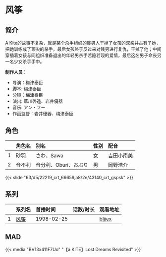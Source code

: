 # 风筝



## 简介

A Kite的故事不复杂，就是某个杀手组织的贱男人干掉了女孩的双亲并占有了她，把她训练成了顶尖的杀手，最后女孩终于反过来对贱男进行复仇，干掉了他；中间穿插着女孩与同组织准备退出的年轻男杀手若隐若现的爱情，最后这名男子命丧另一名少女杀手手中。

**制作人员：**
- 导演：梅津泰臣
- 脚本: 梅津泰臣
- 分镜：梅津泰臣
- 演出: 草川啓造、岩井優器
- 音乐: アン・フー
- 作画监督：岩井優器、梅津泰臣


## 角色

|     |   角色名   |   别名  | 性别 |  配音  |
|:--- |:------  |:----      |:---  |:--   |
| 1 | 砂羽 | さわ、Sawa | 女 | 吉田小南美 |
| 2 | 音不利 | 音分利、Oburi、おぶり | 男 | 岡野浩介 |

{{< slide "63/d5/22219_crt_66659,a8/2e/43140_crt_gspsk" >}}

## 系列

|     | 系列名 | 首播时间       | 话数/时长 | 观看地址                                    |
| :-- | :-- | :--------- | :---- | :-------------------------------------- |
| 1   |[风筝](https://bgm.tv/subject/25469)| 1998-02-25 |       | [bljiex](https://svip.bljiex.cc/?wd=风筝) |

## MAD

{{< media  "BV13x411F7Uo"
"【a KITE】Lost Dreams Revisited"  >}}
